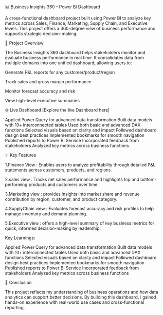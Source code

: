 📊 Business Insights 360 – Power BI Dashboard

A cross-functional dashboard project built using Power BI to analyze key metrics across Sales, Finance, Marketing, Supply Chain, and Executive levels. This project offers a 360-degree view of business performance and supports strategic decision-making.

🚀 Project Overview

The Business Insights 360 dashboard helps stakeholders monitor and evaluate business performance in real time. It consolidates data from multiple domains into one unified dashboard, allowing users to:

Generate P&L reports for any customer/product/region

Track sales and gross margin performance

Monitor forecast accuracy and risk

View high-level executive summaries

🌐 Live Dashboard
[Explore the live Dashboard here]

Applied Power Query for advanced data transformation
Built data models with 10+ interconnected tables
Used both basic and advanced DAX functions
Selected visuals based on clarity and impact
Followed dashboard design best practices
Implemented bookmarks for smooth navigation
Published reports to Power BI Service
Incorporated feedback from stakeholders
Analyzed key metrics across business functions

✨ Key Features

1.Finance View   : Enables users to analyze profitability through detailed P&L statements across customers, products, and regions.

2.sales view     :  Tracks net sales performance and highlights top and bottom-performing products and customers over time.

3.Marketing view : provides insights into market share and revenue contribution by region, customer, and product category.

4.SupplyChain view : Evaluates forecast accuracy and risk profiles to help manage inventory and demand planning.

5.Executive view  : offers a high-level summary of key business metrics for quick, informed decision-making by leadership.

Key Learnings:

Applied Power Query for advanced data transformation
Built data models with 10+ interconnected tables
Used both basic and advanced DAX functions
Selected visuals based on clarity and impact
Followed dashboard design best practices
Implemented bookmarks for smooth navigation
Published reports to Power BI Service
Incorporated feedback from stakeholders
Analyzed key metrics across business functions

📌 Conclusion

This project reflects my understanding of business operations and how data analytics can support better decisions. By building this dashboard, I gained hands-on experience with real-world use cases and cross-functional reporting.
